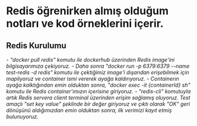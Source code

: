 <h1>Redis öğrenirken almış olduğum notları ve kod örneklerini içerir.</h1>

<h2>Redis Kurulumu</h2>
<p>      
   <i>
      - "docker pull redis" komutu ile dockerhub üzerinden Redis image'ini bilgisayarımıza çekiyoruz. 
      - Daha sonra "docker run -p 6379:6379 --name test-redis -d redis" komutu ile çektiğimiz image'i dışarıdan erişebilmek için mapliyoruz ve container ismi vererek ayağa kaldırıyoruz.
      - Containerın ayağa kalktığından emin olduktan sonra, "docker exec -it {containerId} sh" komutu ile Redis container'ımızın içerisine giriyoruz. 
      - "redis-cli" komutuyla artık Redis servera client terminal üzerinden erişim sağlamış oluyoruz. Test amaçlı "set key value" şeklinde bir değer giriyoruz ve çıktı olarak "OK" geri dönüşünü aldığımızdan emin olduktan sonra, ilk verimizi kayıt etmiş bulunuyoruz.
   </i>
</p>
